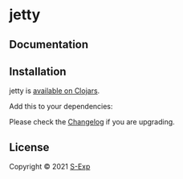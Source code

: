 # jetty


## Documentation


## Installation

jetty is [available on Clojars](https://clojars.org/s-exp/loch).

Add this to your dependencies:

Please check the
[Changelog](https://github.com/mpenet/jetty/blob/master/CHANGELOG.md)
if you are upgrading.

## License

Copyright © 2021 [S-Exp](httpf://s-exp.com)
